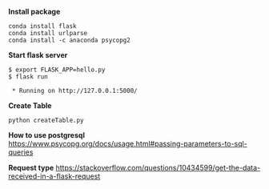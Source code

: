 **Install package**

    conda install flask
    conda install urlparse
    conda install -c anaconda psycopg2



**Start flask server**

    $ export FLASK_APP=hello.py
    $ flask run

     * Running on http://127.0.0.1:5000/

**Create Table**

    python createTable.py

**How to use postgresql**
https://www.psycopg.org/docs/usage.html#passing-parameters-to-sql-queries

**Request type**
https://stackoverflow.com/questions/10434599/get-the-data-received-in-a-flask-request